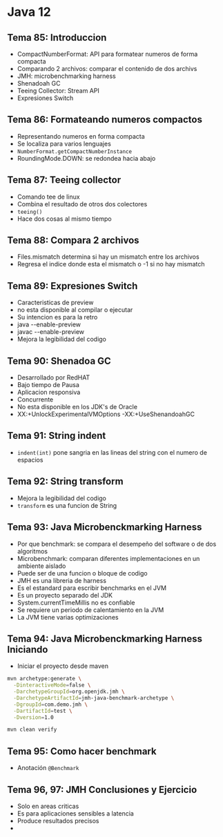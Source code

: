 # Java 12

## Tema 85: Introduccion

- CompactNumberFormat: API para formatear numeros de forma compacta
- Comparando 2 archivos: comparar el contenido de dos archivs
- JMH: microbenchmarking harness
- Shenadoah GC
- Teeing Collector: Stream API
- Expresiones Switch


## Tema 86: Formateando numeros compactos

- Representando numeros en forma compacta
- Se localiza para varios lenguajes
- `NumberFormat.getCompactNumberInstance`
- RoundingMode.DOWN: se redondea hacia abajo


## Tema 87: Teeing collector

- Comando tee de linux
- Combina el resultado de otros dos colectores
- `teeing()`
- Hace dos cosas al mismo tiempo

## Tema 88: Compara 2 archivos

- Files.mismatch determina si hay un mismatch entre los archivos
- Regresa el indice donde esta el mismatch o -1 si no hay mismatch


## Tema 89: Expresiones Switch

- Caracteristicas de preview
- no esta disponible al compilar o ejecutar
- Su intencion es para la retro
- java --enable-preview
- javac --enable-preview
- Mejora la legibilidad del codigo


##  Tema 90: Shenadoa GC

- Desarrollado por RedHAT
- Bajo tiempo de Pausa
- Aplicacion responsiva
- Concurrente
- No esta disponible en los JDK's de Oracle
- XX:+UnlockExperimentalVMOptions -XX:+UseShenandoahGC

## Tema 91: String indent

- `indent(int)` pone sangria en las lineas del string con el numero de espacios 

## Tema 92: String transform

- Mejora la legibilidad del codigo
- `transform` es una funcion de String


## Tema 93: Java Microbenckmarking Harness

- Por que benchmark: se compara el desempeño del software o de dos algoritmos
- Microbenchmark: comparan diferentes implementaciones en un ambiente aislado
- Puede ser de una funcion o bloque de codigo
- JMH es una libreria de harness 
- Es el estandard para escribir benchmarks en el JVM
- Es un proyecto separado del JDK
- System.currentTimeMillis no es confiable
- Se requiere un periodo de calentamiento en la JVM
- La JVM tiene varias optimizaciones


## Tema 94: Java Microbenckmarking Harness Iniciando

- Iniciar el proyecto desde maven

```bash
mvn archetype:generate \
  -DinteractiveMode=false \
  -DarchetypeGroupId=org.openjdk.jmh \
  -DarchetypeArtifactId=jmh-java-benchmark-archetype \
  -DgroupId=com.demo.jmh \
  -DartifactId=test \
  -Dversion=1.0

mvn clean verify
```

## Tema 95: Como hacer benchmark

- Anotación `@Benchmark`


## Tema 96, 97: JMH Conclusiones y Ejercicio

- Solo en areas criticas
- Es para aplicaciones sensibles a latencia
- Produce resultados precisos
- 


